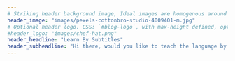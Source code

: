 ```yaml
---
# Striking header background image, Ideal images are homogenous around the center and contrasting to the text. Non-ideal images can use `title_guard`
header_image: "images/pexels-cottonbro-studio-4009401-m.jpg"
# Optional header logo. CSS: `#blog-logo`, with max-height defined, optimize to prevent scaling
#header_logo: "images/chef-hat.png"
header_headline: "Learn By Subtitles"
header_subheadline: "Hi there, would you like to teach the language by subtitles?"
---
```


